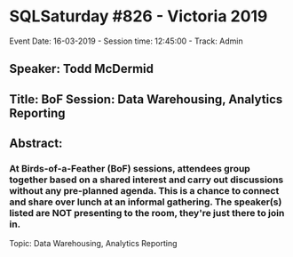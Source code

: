 # SQLSaturday #826 - Victoria 2019
Event Date: 16-03-2019 - Session time: 12:45:00 - Track: Admin
## Speaker: Todd McDermid
## Title: BoF Session: Data Warehousing, Analytics  Reporting
## Abstract:
### At Birds-of-a-Feather (BoF) sessions, attendees group together based on a shared interest and carry out discussions without any pre-planned agenda.  This is a chance to connect and share over lunch at an informal gathering.  The speaker(s) listed are NOT presenting to the room, they're just there to join in.  

Topic: Data Warehousing, Analytics  Reporting
